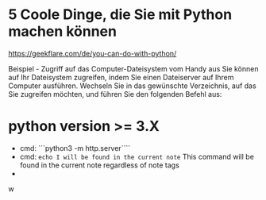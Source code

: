 5 Coole Dinge, die Sie mit Python machen können
========================================



<https://geekflare.com/de/you-can-do-with-python/>

Beispiel - Zugriff auf das Computer-Dateisystem vom Handy aus
Sie können auf Ihr Dateisystem zugreifen, indem Sie einen Dateiserver auf Ihrem Computer ausführen. Wechseln Sie in das gewünschte Verzeichnis, auf das Sie zugreifen möchten, und führen Sie den folgenden Befehl aus:

# python version >=  3.X
- cmd: ```python3 -m http.server````
- cmd: `echo I will be found in the current note` This command will be found in the current note regardless of note tags
- 
w

